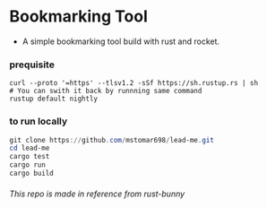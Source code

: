 # Bookmarking Tool

- A simple bookmarking tool build with rust and rocket.

### prequisite

```shell
curl --proto '=https' --tlsv1.2 -sSf https://sh.rustup.rs | sh
# You can swith it back by runnning same command
rustup default nightly
```

### to run locally

```powershell
git clone https://github.com/mstomar698/lead-me.git
cd lead-me
cargo test
cargo run
cargo build
```

###### This repo is made in reference from rust-bunny
